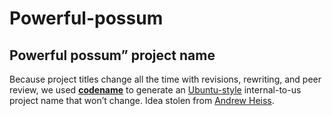 # Powerful-possum

## Powerful possum” project name

Because project titles change all the time with revisions, rewriting,
and peer review, we used [**codename**](http://svmiller.com/codename/)
to generate an
[Ubuntu-style](https://wiki.ubuntu.com/DevelopmentCodeNames)
internal-to-us project name that won’t change.
Idea stolen from [Andrew Heiss](https://www.andrewheiss.com/).
